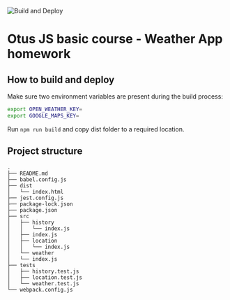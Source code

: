 ![Build and Deploy](https://github.com/jev11/otus-weather-forecast/actions/workflows/deploy.yml/badge.svg)

# Otus JS basic course - Weather App homework

## How to build and deploy

Make sure two environment variables are present during the build process:

```bash
export OPEN_WEATHER_KEY=
export GOOGLE_MAPS_KEY=
```

Run `npm run build` and copy dist folder to a required location.

## Project structure

```
.
├── README.md
├── babel.config.js
├── dist
│   └── index.html
├── jest.config.js
├── package-lock.json
├── package.json
├── src
│   ├── history
│   │   └── index.js
│   ├── index.js
│   ├── location
│   │   └── index.js
│   └── weather
│   └── index.js
├── tests
│   ├── history.test.js
│   ├── location.test.js
│   └── weather.test.js
└── webpack.config.js
```
